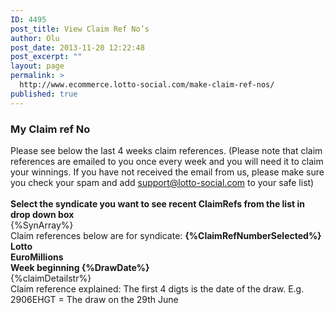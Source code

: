 ```yaml
---
ID: 4495
post_title: View Claim Ref No’s
author: Olu
post_date: 2013-11-20 12:22:48
post_excerpt: ""
layout: page
permalink: >
  http://www.ecommerce.lotto-social.com/make-claim-ref-nos/
published: true
---
```

<div class="whitePaper">
<h3 class="blue"><strong>My Claim ref No</strong></h3>
Please see below the last 4 weeks claim references. (Please note that claim references are emailed to you once every week and you will need it to claim your winnings. If you have not received the email from us, please make sure you check your spam and add <a href="mailto:support@matchmorelotto.com" style="text-decoration:underline;">support@lotto-social.com</a> to your safe list)
&nbsp;<br/>
<br/>
<strong>Select the syndicate you want to see recent ClaimRefs from the list in drop down box</strong>
<div class="row numbers">
  <div class="col-lg-4 col-md-5"> {%SynArray%} </div>
</div>
<div class="row topSpace">
  <div class="col-lg-12">Claim references below are for syndicate: <strong id="selectedClaimRef">{%ClaimRefNumberSelected%}</strong></div>
  <div class="col-lg-12">
    <div class="col-lg-2 col-md-2 col-sm-4 hidden-xs topSpace"> </div>
    <div class="col-lg-5 col-md-5 col-sm-4 col-xs-6 topSpace">
      <div class="col-lg-12 redBgnew"><strong>Lotto</strong></div>
    </div>
    <div class="col-lg-5 col-md-5 col-sm-4 col-xs-6 topSpace">
      <div class="col-lg-12 blueBgnew"><strong>EuroMillions</strong></div>
    </div>
  </div>
</div>
<div class="row topSpace">
  <div class="col-lg-12">
    <div class="col-lg-2 col-md-2 col-sm-4 col-sm-12">
      <div class="row"><strong>Week beginning <span id="drawDate">{%DrawDate%}</span></strong></div>
    </div>
    {%claimDetailstr%} </div>
</div>
<div class="col-lg-12 topSpace">Claim reference explained: The first 4 digts is the date of the draw. E.g. 2906EHGT = The draw on the 29th June</div>
</div>